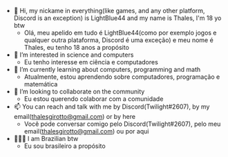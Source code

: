 - 👋 Hi, my nickame in everything(like games, and any other platform, Discord is an exception) is LightBlue44 and my name is Thales, I'm 18 yo btw
  - Olá, meu apelido em tudo é LightBlue44(como por exemplo jogos e qualquer outra plataforma, Discord é uma exceção) e meu nome é Thales, eu tenho 18 anos a propósito
- 👀 I’m interested in science and computers
  - Eu tenho interesse em ciência e computadores
- 🌱 I’m currently learning about computers, programming and math
  - Atualmente, estou aprendendo sobre computadores, programação e matemática
- 💞️ I’m looking to collaborate on the community
  - Eu estou querendo colaborar com a comunidade
- 📫 You can reach and talk with me by Discord(Twilight#2607), by my email(thalesgirotto@gmail.com) or by here
  - Você pode conversar comigo pelo Discord(Twilight#2607), pelo meu email(thalesgirotto@gmail.com) ou por aqui
- 💛💚💙 I am Brazilian btw
  - Eu sou brasileiro a propósito
<!---
LightBlue44/LightBlue44 is a ✨ special ✨ repository because its `README.md` (this file) appears on your GitHub profile.
You can click the Preview link to take a look at your changes.
--->
